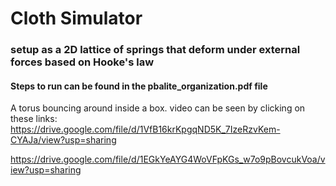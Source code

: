 # Cloth Simulator
### setup as a 2D lattice of springs that deform under external forces based on Hooke's law

#### Steps to run can be found in the pbalite_organization.pdf file

A torus bouncing around inside a box. video can be seen by clicking on these links:
https://drive.google.com/file/d/1VfB16krKpgqND5K_7IzeRzvKem-CYAJa/view?usp=sharing

https://drive.google.com/file/d/1EGkYeAYG4WoVFpKGs_w7o9pBovcukVoa/view?usp=sharing
